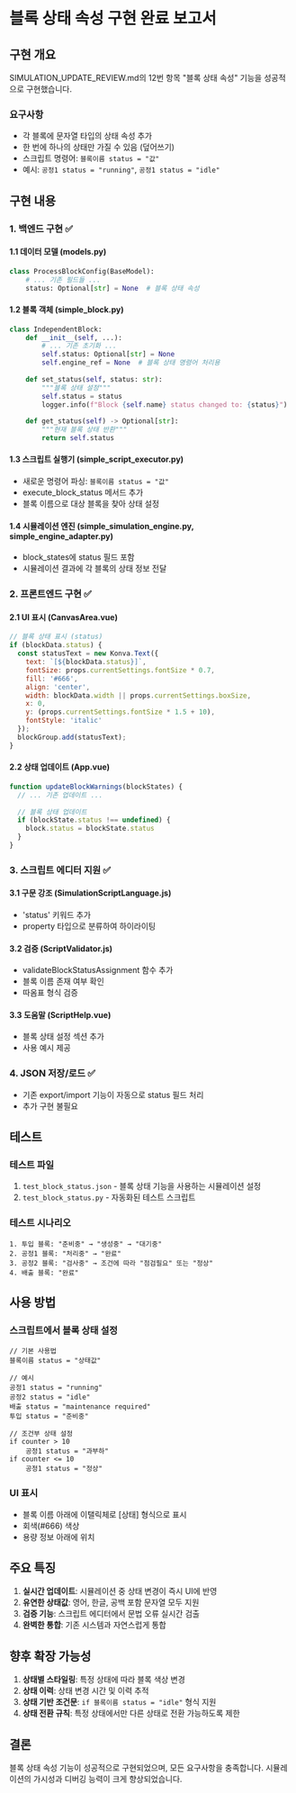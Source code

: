 # 블록 상태 속성 구현 완료 보고서

## 구현 개요
SIMULATION_UPDATE_REVIEW.md의 12번 항목 "블록 상태 속성" 기능을 성공적으로 구현했습니다.

### 요구사항
- 각 블록에 문자열 타입의 상태 속성 추가
- 한 번에 하나의 상태만 가질 수 있음 (덮어쓰기)
- 스크립트 명령어: `블록이름 status = "값"`
- 예시: `공정1 status = "running"`, `공정1 status = "idle"`

## 구현 내용

### 1. 백엔드 구현 ✅

#### 1.1 데이터 모델 (models.py)
```python
class ProcessBlockConfig(BaseModel):
    # ... 기존 필드들 ...
    status: Optional[str] = None  # 블록 상태 속성
```

#### 1.2 블록 객체 (simple_block.py)
```python
class IndependentBlock:
    def __init__(self, ...):
        # ... 기존 초기화 ...
        self.status: Optional[str] = None
        self.engine_ref = None  # 블록 상태 명령어 처리용
    
    def set_status(self, status: str):
        """블록 상태 설정"""
        self.status = status
        logger.info(f"Block {self.name} status changed to: {status}")
    
    def get_status(self) -> Optional[str]:
        """현재 블록 상태 반환"""
        return self.status
```

#### 1.3 스크립트 실행기 (simple_script_executor.py)
- 새로운 명령어 파싱: `블록이름 status = "값"`
- execute_block_status 메서드 추가
- 블록 이름으로 대상 블록을 찾아 상태 설정

#### 1.4 시뮬레이션 엔진 (simple_simulation_engine.py, simple_engine_adapter.py)
- block_states에 status 필드 포함
- 시뮬레이션 결과에 각 블록의 상태 정보 전달

### 2. 프론트엔드 구현 ✅

#### 2.1 UI 표시 (CanvasArea.vue)
```javascript
// 블록 상태 표시 (status)
if (blockData.status) {
  const statusText = new Konva.Text({
    text: `[${blockData.status}]`,
    fontSize: props.currentSettings.fontSize * 0.7,
    fill: '#666',
    align: 'center',
    width: blockData.width || props.currentSettings.boxSize,
    x: 0,
    y: (props.currentSettings.fontSize * 1.5 + 10),
    fontStyle: 'italic'
  });
  blockGroup.add(statusText);
}
```

#### 2.2 상태 업데이트 (App.vue)
```javascript
function updateBlockWarnings(blockStates) {
  // ... 기존 업데이트 ...
  
  // 블록 상태 업데이트
  if (blockState.status !== undefined) {
    block.status = blockState.status
  }
}
```

### 3. 스크립트 에디터 지원 ✅

#### 3.1 구문 강조 (SimulationScriptLanguage.js)
- 'status' 키워드 추가
- property 타입으로 분류하여 하이라이팅

#### 3.2 검증 (ScriptValidator.js)
- validateBlockStatusAssignment 함수 추가
- 블록 이름 존재 여부 확인
- 따옴표 형식 검증

#### 3.3 도움말 (ScriptHelp.vue)
- 블록 상태 설정 섹션 추가
- 사용 예시 제공

### 4. JSON 저장/로드 ✅
- 기존 export/import 기능이 자동으로 status 필드 처리
- 추가 구현 불필요

## 테스트

### 테스트 파일
1. `test_block_status.json` - 블록 상태 기능을 사용하는 시뮬레이션 설정
2. `test_block_status.py` - 자동화된 테스트 스크립트

### 테스트 시나리오
```
1. 투입 블록: "준비중" → "생성중" → "대기중"
2. 공정1 블록: "처리중" → "완료"
3. 공정2 블록: "검사중" → 조건에 따라 "점검필요" 또는 "정상"
4. 배출 블록: "완료"
```

## 사용 방법

### 스크립트에서 블록 상태 설정
```
// 기본 사용법
블록이름 status = "상태값"

// 예시
공정1 status = "running"
공정2 status = "idle"
배출 status = "maintenance required"
투입 status = "준비중"

// 조건부 상태 설정
if counter > 10
    공정1 status = "과부하"
if counter <= 10
    공정1 status = "정상"
```

### UI 표시
- 블록 이름 아래에 이탤릭체로 [상태] 형식으로 표시
- 회색(#666) 색상
- 용량 정보 아래에 위치

## 주요 특징

1. **실시간 업데이트**: 시뮬레이션 중 상태 변경이 즉시 UI에 반영
2. **유연한 상태값**: 영어, 한글, 공백 포함 문자열 모두 지원
3. **검증 기능**: 스크립트 에디터에서 문법 오류 실시간 검출
4. **완벽한 통합**: 기존 시스템과 자연스럽게 통합

## 향후 확장 가능성

1. **상태별 스타일링**: 특정 상태에 따라 블록 색상 변경
2. **상태 이력**: 상태 변경 시간 및 이력 추적
3. **상태 기반 조건문**: `if 블록이름 status = "idle"` 형식 지원
4. **상태 전환 규칙**: 특정 상태에서만 다른 상태로 전환 가능하도록 제한

## 결론

블록 상태 속성 기능이 성공적으로 구현되었으며, 모든 요구사항을 충족합니다. 
시뮬레이션의 가시성과 디버깅 능력이 크게 향상되었습니다.